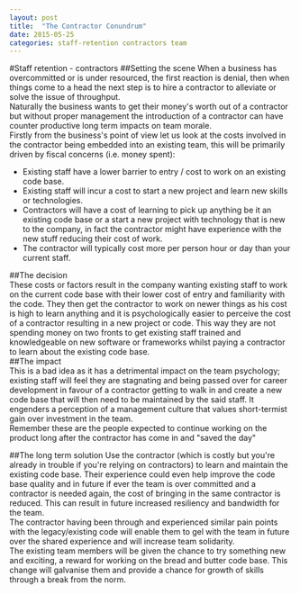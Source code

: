 ```yaml
---
layout: post
title:  "The Contractor Conundrum"
date: 2015-05-25
categories: staff-retention contractors team
---
```


#Staff retention - contractors
##Setting the scene
When a business has overcommitted or is under resourced, the first reaction is denial, then when things come to a head the next step is to hire a contractor to alleviate or solve the issue of throughput.  
Naturally the business wants to get their money's worth out of a contractor but without proper management the introduction of a contractor can have counter productive long term impacts on team morale.  
Firstly from the business's point of view let us look at the costs involved in the contractor being embedded into an existing team, this will be primarily driven by fiscal concerns (i.e. money spent):  
* Existing staff have a lower barrier to entry / cost to work on an existing code base.  
* Existing staff will incur a cost to start a new project and learn new skills or technologies.  
* Contractors will have a cost of learning to pick up anything be it an existing code base or a start a new project with technology that is new to the company, in fact the contractor might have experience with the new stuff reducing their cost of work.  
* The contractor will typically cost more per person hour or day than your current staff.  

##The decision  
These costs or factors result in the company wanting existing staff to work on the current code base with their lower cost of entry and familiarity with the code. They then get the contractor to work on newer things as his cost is high to learn anything and it is psychologically easier to perceive the cost of a contractor resulting in a new project or code. This way they are not spending money on two fronts to get existing staff trained and knowledgeable on new software or frameworks whilst paying a contractor to learn about the existing code base.  
##The impact  
This is a bad idea as it has a detrimental impact on the team psychology; existing staff will feel they are stagnating and being passed over for career development in favour of a contractor getting to walk in and create a new code base that will then need to be maintained by the said staff. It engenders a perception of a management culture that values short-termist gain over investment in the team.  
Remember these are the people expected to continue working on the product long after the contractor has come in and "saved the day" 

##The long term solution
Use the contractor (which is costly but you're already in trouble if you're relying on contractors) to learn and maintain the existing code base. Their experience could even help improve the code base quality and in future if ever the team is over committed and a contractor is needed again, the cost of bringing in the same contractor is reduced. This can result in future increased resiliency and bandwidth for the team.  
The contractor having been through and experienced similar pain points with the legacy/existing code will enable them to gel with the team in future over the shared experience and will increase team solidarity.  
The existing team members will be given the chance to try something new and exciting, a reward for working on the bread and butter code base. This change will galvanise them and provide a chance for growth of skills through a break from the norm.  























